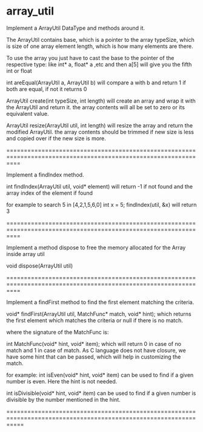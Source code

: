 # array_util

Implement a ArrayUtil DataType and methods around it.

The ArrayUtil contains 
		base, which is a pointer to the array
		typeSize,  which is size of one array element
		length, which is how many elements are there.

To use the array you just have to cast the base to the pointer of the respective type: like int* a, float* a ,etc and then a[5] will give you the fifth int or float

int areEqual(ArrayUtil a, ArrayUtil b)
		will compare a with b and return 1 if both are equal, if not it returns 0 

ArrayUtil create(int typeSize, int length) 
		will create an array and wrap it with the ArrayUtil and return it.
		the array contents will all be set to zero or its equivalent value.

ArrayUtil resize(ArrayUtil util, int length) 
		will resize the array and return the modified ArrayUtil. 
		the array contents should be trimmed if new size is less and copied over if the new size is more.

================================================================================================================

Implement a findIndex method.

int findIndex(ArrayUtil util, void* element)
will return -1 if not found and the array index of the element if found

for example to search 5 in [4,2,1,5,6,0]
int x = 5;
findIndex(util, &x) will return 3 

================================================================================================================

Implement a method dispose to free the memory allocated for the Array inside array util

void dispose(ArrayUtil util)

================================================================================================================

Implement a findFirst method to find the first element matching the criteria.

void* findFirst(ArrayUtil util, MatchFunc* match, void* hint);
which returns the first element which matches the criteria or null if there is no match.

where the signature of the MatchFunc is:

int MatchFunc(void* hint, void* item);
which will return 0 in case of no match and 1 in case of match.
As C language does not have closure, we have some hint that can be passed, which will help in customizing the match.

for example: 
int isEven(void* hint, void* item)
can be used to find if a given number is even. Here the hint is not needed.

int isDivisible(void* hint, void* item)
can be used to find if a given number is divisible by the number mentioned in the hint.

=================================================================================================================